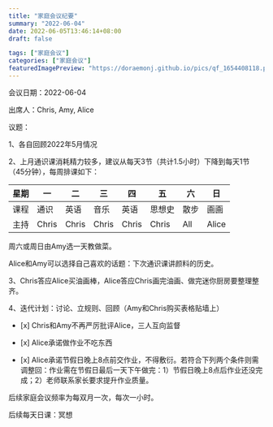 ```yaml
---
title: "家庭会议纪要"
summary: "2022-06-04"
date: 2022-06-05T13:46:14+08:00
draft: false

tags: ["家庭会议"]
categories: ["家庭会议"]
featuredImagePreview: "https://doraemonj.github.io/pics/qf_1654408118.png"
---
```


会议日期：2022-06-04

出席人：Chris, Amy, Alice

议题：

1、各自回顾2022年5月情况

2、上月通识课消耗精力较多，建议从每天3节（共计1.5小时）下降到每天1节（45分钟），每周排课如下：

| 星期 | 一    | 二    | 三    | 四    | 五     | 六   | 日    |
| ---- | ----- | ----- | ----- | ----- | ------ | ---- | ----- |
| 课程 | 通识  | 英语  | 音乐  | 英语  | 思想史 | 散步 | 画画  |
| 主持 | Chris | Chris | Chris | Chris | Chris  | All  | Alice |

周六或周日由Amy选一天教做菜。

Alice和Amy可以选择自己喜欢的话题：下次通识课讲颜料的历史。

3、Chris答应Alice买油画棒，Alice答应Chris画完油画、做完迷你厨房要整理整齐。

4、迭代计划：讨论、立规则、回顾（Amy和Chris购买表格贴墙上）

 -    [x] Chris和Amy不再严厉批评Alice，三人互向监督

 -    [x] Alice承诺做作业不吃东西

 -    [x] Alice承诺节假日晚上8点前交作业，不得敷衍。若符合下列两个条件则需调整回：作业需在节假日最后一天下午做完：1）节假日晚上8点后作业还没完成；2）老师联系家长要求提升作业质量。

后续家庭会议频率为每双月一次，每次一小时。









后续每天日课：冥想



